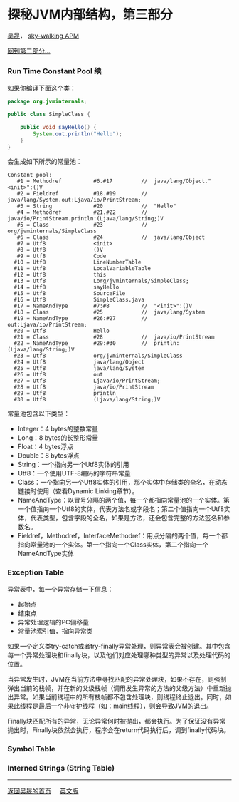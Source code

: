# 探秘JVM内部结构，第三部分

[吴晟](https://github.com/wu-sheng)，
[sky-walking APM](https://github.com/wu-sheng/sky-walking)

[回到第二部分...](JVMInternals-p2.md)

### Run Time Constant Pool 续
如果你编译下面这个类：
```java
package org.jvminternals;

public class SimpleClass {

    public void sayHello() {
        System.out.println("Hello");
    }
}
```

会生成如下所示的常量池：
```
Constant pool:
   #1 = Methodref          #6.#17         //  java/lang/Object."<init>":()V
   #2 = Fieldref           #18.#19        //  java/lang/System.out:Ljava/io/PrintStream;
   #3 = String             #20            //  "Hello"
   #4 = Methodref          #21.#22        //  java/io/PrintStream.println:(Ljava/lang/String;)V
   #5 = Class              #23            //  org/jvminternals/SimpleClass
   #6 = Class              #24            //  java/lang/Object
   #7 = Utf8               <init>
   #8 = Utf8               ()V
   #9 = Utf8               Code
  #10 = Utf8               LineNumberTable
  #11 = Utf8               LocalVariableTable
  #12 = Utf8               this
  #13 = Utf8               Lorg/jvminternals/SimpleClass;
  #14 = Utf8               sayHello
  #15 = Utf8               SourceFile
  #16 = Utf8               SimpleClass.java
  #17 = NameAndType        #7:#8          //  "<init>":()V
  #18 = Class              #25            //  java/lang/System
  #19 = NameAndType        #26:#27        //  out:Ljava/io/PrintStream;
  #20 = Utf8               Hello
  #21 = Class              #28            //  java/io/PrintStream
  #22 = NameAndType        #29:#30        //  println:(Ljava/lang/String;)V
  #23 = Utf8               org/jvminternals/SimpleClass
  #24 = Utf8               java/lang/Object
  #25 = Utf8               java/lang/System
  #26 = Utf8               out
  #27 = Utf8               Ljava/io/PrintStream;
  #28 = Utf8               java/io/PrintStream
  #29 = Utf8               println
  #30 = Utf8               (Ljava/lang/String;)V
```

常量池包含以下类型：
- Integer：4 bytes的整数常量
- Long：8 bytes的长整形常量
- Float：4 bytes浮点
- Double：8 bytes浮点
- String：一个指向另一个Utf8实体的引用
- Utf8：一个使用UTF-8编码的字符串常量
- Class：一个指向另一个Utf8实体的引用，那个实体中存储类的全名，在动态链接时使用（查看Dynamic Linking章节）。
- NameAndType：以冒号分隔的两个值，每一个都指向常量池的一个实体。第一个值指向一个Utf8的实体，代表方法名或字段名；第二个值指向一个Utf8实体，代表类型，包含字段的全名，如果是方法，还会包含完整的方法签名和参数名。
- Fieldref，Methodref，InterfaceMethodref：用点分隔的两个值，每一个都指向常量池的一个实体。第一个指向一个Class实体，第二个指向一个NameAndType实体

### Exception Table
异常表中，每一个异常存储一下信息：
- 起始点
- 结束点
- 异常处理逻辑的PC偏移量
- 常量池索引值，指向异常类

如果一个定义类try-catch或者try-finally异常处理，则异常表会被创建。其中包含每一个异常处理块和finally块，以及他们对应处理哪种类型的异常以及处理代码的位置。

当异常发生时，JVM在当前方法中寻找匹配的异常处理块，如果不存在，则强制弹出当前的栈帧，并在新的父级栈帧（调用发生异常的方法的父级方法）中重新抛出异常。如果当前线程中的所有栈帧都不包含处理块，则线程终止退出。同时，如果此线程是最后一个非守护线程（如：main线程），则会导致JVM的退出。

Finally块匹配所有的异常，无论异常何时被抛出，都会执行。为了保证没有异常抛出时，Finally块依然会执行，程序会在return代码执行后，调到finally代码块。

### Symbol Table


### Interned Strings (String Table)

___
[返回吴晟的首页](https://wu-sheng.github.io/me/)&nbsp;&nbsp;&nbsp;&nbsp;&nbsp;[英文版](http://blog.jamesdbloom.com/JVMInternals.html)
